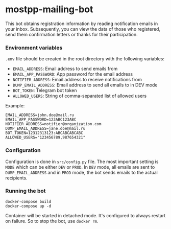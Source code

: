 # mostpp-mailing-bot

This bot obtains registration information by reading notification emails in your inbox. Subsequently, you can view the data of those who registered, send them confirmation letters or thanks for their participation.

### Environment variables

`.env` file should be created in the root directory with the following variables:

- `EMAIL_ADDRESS`: Email address to send emails from
- `EMAIL_APP_PASSWORD`: App password for the email address
- `NOTIFIER_ADDRESS`: Email address to receive notifications from
- `DUMP_EMAIL_ADDRESS`: Email address to send all emails to in DEV mode
- `BOT_TOKEN`: Telegram bot token
- `ALLOWED_USERS`: String of comma-separated list of allowed users

Example:

```shell
EMAIL_ADDRESS=john.doe@mail.ru
EMAIL_APP_PASSWORD=123ABC123ABC
NOTIFIER_ADDRESS=notifier@organization.com
DUMP_EMAIL_ADDRESS=jane.doe@mail.ru
BOT_TOKEN=12312313123:ABCABCABCABC
ALLOWED_USERS="123456789,987654321"
```

### Configuration

Configuration is done in `src/config.py` file.
The most important setting is `MODE` which can be either `DEV` or `PROD`. In `DEV` mode, all emails are sent to `DUMP_EMAIL_ADDRESS` and in `PROD` mode, the bot sends emails to the actual recipients.

### Running the bot

```shell
docker-compose build
docker-compose up -d
```

Container will be started in detached mode. It's configured to always restart on failure. So to stop the bot, use `docker rm`.
